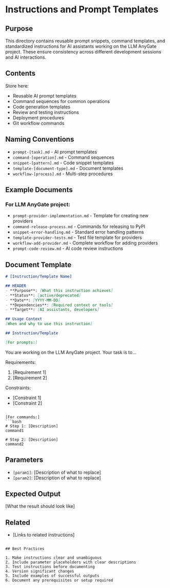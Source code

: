 # Instructions and Prompt Templates

## Purpose

This directory contains reusable prompt snippets, command templates, and standardized instructions for AI assistants working on the LLM AnyGate project. These ensure consistency across different development sessions and AI interactions.

## Contents

Store here:
- Reusable AI prompt templates
- Command sequences for common operations
- Code generation templates
- Review and testing instructions
- Deployment procedures
- Git workflow commands

## Naming Conventions

- `prompt-[task].md` - AI prompt templates
- `command-[operation].md` - Command sequences
- `snippet-[pattern].md` - Code snippet templates
- `template-[document-type].md` - Document templates
- `workflow-[process].md` - Multi-step procedures

## Example Documents

### For LLM AnyGate project:
- `prompt-provider-implementation.md` - Template for creating new providers
- `command-release-process.md` - Commands for releasing to PyPI
- `snippet-error-handling.md` - Standard error handling patterns
- `template-provider-tests.md` - Test file template for providers
- `workflow-add-provider.md` - Complete workflow for adding providers
- `prompt-code-review.md` - AI code review instructions

## Document Template

```markdown
# [Instruction/Template Name]

## HEADER
- **Purpose**: [What this instruction achieves]
- **Status**: [active/deprecated]
- **Date**: [YYYY-MM-DD]
- **Dependencies**: [Required context or tools]
- **Target**: [AI assistants, developers]

## Usage Context
[When and why to use this instruction]

## Instruction/Template

[For prompts:]
```
You are working on the LLM AnyGate project. Your task is to...

Requirements:
1. [Requirement 1]
2. [Requirement 2]

Constraints:
- [Constraint 1]
- [Constraint 2]
```

[For commands:]
```bash
# Step 1: [Description]
command1

# Step 2: [Description]
command2
```

## Parameters
- `[param1]`: [Description of what to replace]
- `[param2]`: [Description of what to replace]

## Expected Output
[What the result should look like]

## Related
- [Links to related instructions]
```

## Best Practices

1. Make instructions clear and unambiguous
2. Include parameter placeholders with clear descriptions
3. Test instructions before documenting
4. Version significant changes
5. Include examples of successful outputs
6. Document any prerequisites or setup required